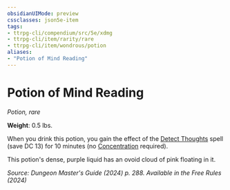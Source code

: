 ```yaml
---
obsidianUIMode: preview
cssclasses: json5e-item
tags:
- ttrpg-cli/compendium/src/5e/xdmg
- ttrpg-cli/item/rarity/rare
- ttrpg-cli/item/wondrous/potion
aliases: 
- "Potion of Mind Reading"
---
```

# Potion of Mind Reading
*Potion, rare*  


**Weight**: 0.5 lbs.

When you drink this potion, you gain the effect of the [Detect Thoughts](3-Compendium/spells/detect-thoughts-xphb.md) spell (save DC 13) for 10 minutes (no [Concentration](3-Compendium/rules/conditions.md#Concentration) required).

This potion's dense, purple liquid has an ovoid cloud of pink floating in it.

*Source: Dungeon Master's Guide (2024) p. 288. Available in the Free Rules (2024)*